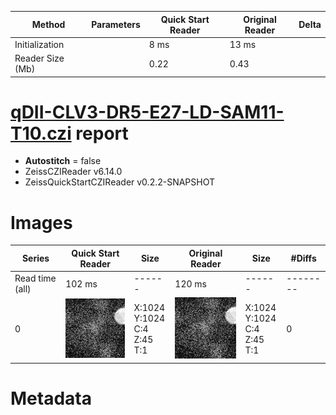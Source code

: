 |  Method            | Parameters       | Quick Start Reader | Original Reader | Delta  |
| -------------------|------------------|--------------------|-----------------|------- |
| Initialization     |                  |8 ms|13 ms|        |
| Reader Size (Mb)     |                  |0.22|0.43|        |
# [qDII-CLV3-DR5-E27-LD-SAM11-T10.czi](https://zenodo.org/record/3737795/files/qDII-CLV3-DR5-E27-LD-SAM11-T10.czi) report
 - **Autostitch** = false
 - ZeissCZIReader v6.14.0
 - ZeissQuickStartCZIReader v0.2.2-SNAPSHOT

# Images 

| Series            | Quick Start Reader | Size | Original Reader | Size | #Diffs |
|-------------------|--------------------|------|-----------------|------|--------|
| Read time (all)   |102 ms|------|120 ms|------|--------|
|0|![qDII-CLV3-DR5-E27-LD-SAM11-T10.quick_true.flat_true.stitch_false.series_0.jpg](qDII-CLV3-DR5-E27-LD-SAM11-T10/qDII-CLV3-DR5-E27-LD-SAM11-T10.quick_true.flat_true.stitch_false.series_0.jpg)|X:1024<br>Y:1024<br>C:4<br>Z:45<br>T:1|![qDII-CLV3-DR5-E27-LD-SAM11-T10.quick_false.flat_true.stitch_false.series_0.jpg](qDII-CLV3-DR5-E27-LD-SAM11-T10/qDII-CLV3-DR5-E27-LD-SAM11-T10.quick_false.flat_true.stitch_false.series_0.jpg)|X:1024<br>Y:1024<br>C:4<br>Z:45<br>T:1|0|

# Metadata

